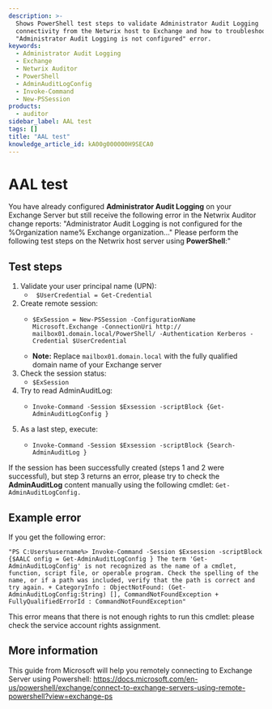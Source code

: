 ```yaml
---
description: >-
  Shows PowerShell test steps to validate Administrator Audit Logging
  connectivity from the Netwrix host to Exchange and how to troubleshoot the
  "Administrator Audit Logging is not configured" error.
keywords:
  - Administrator Audit Logging
  - Exchange
  - Netwrix Auditor
  - PowerShell
  - AdminAuditLogConfig
  - Invoke-Command
  - New-PSSession
products:
  - auditor
sidebar_label: AAL test
tags: []
title: "AAL test"
knowledge_article_id: kA00g000000H9SECA0
---
```


# AAL test

You have already configured **Administrator Audit Logging** on your Exchange Server but still receive the following error in the Netwrix Auditor change reports: "Administrator Audit Logging is not configured for the %Organization name% Exchange organization..." Please perform the following test steps on the Netwrix host server using **PowerShell**:"

## Test steps

1. Validate your user principal name (UPN):
   - ` $UserCredential = Get-Credential`
2. Create remote session:
   - ```
     $ExSession = New-PSSession -ConfigurationName Microsoft.Exchange -ConnectionUri http:// mailbox01.domain.local/PowerShell/ -Authentication Kerberos -Credential $UserCredential
     ```
   - **Note:** Replace `mailbox01.domain.local` with the fully qualified domain name of your Exchange server
3. Check the session status:
   - `$ExSession`
4. Try to read AdminAuditLog:
   - ```
     Invoke-Command -Session $Exsession -scriptBlock {Get-AdminAuditLogConfig }
     ```
5. As a last step, execute:
   - ```
     Invoke-Command -Session $Exsession -scriptBlock {Search-AdminAuditLog }
     ```

If the session has been successfully created (steps 1 and 2 were successful), but step 3 returns an error, please try to check the **AdminAuditLog** content manually using the following cmdlet: `Get-AdminAuditLogConfig.`

## Example error

If you get the following error:

```
"PS C:Users%username%> Invoke-Command -Session $Exsession -scriptBlock {$AALC onfig = Get-AdminAuditLogConfig } The term 'Get-AdminAuditLogConfig' is not recognized as the name of a cmdlet, function, script file, or operable program. Check the spelling of the name, or if a path was included, verify that the path is correct and try again. + CategoryInfo : ObjectNotFound: (Get-AdminAuditLogConfig:String) [], CommandNotFoundException + FullyQualifiedErrorId : CommandNotFoundException"
```

This error means that there is not enough rights to run this cmdlet: please check the service account rights assignment.

## More information

This guide from Microsoft will help you remotely connecting to Exchange Server using Powershell: https://docs.microsoft.com/en-us/powershell/exchange/connect-to-exchange-servers-using-remote-powershell?view=exchange-ps

